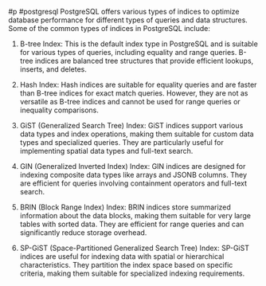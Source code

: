 #p #postgresql 
PostgreSQL offers various types of indices to optimize database performance for different types of queries and data structures. Some of the common types of indices in PostgreSQL include:

1. B-tree Index: This is the default index type in PostgreSQL and is suitable for various types of queries, including equality and range queries. B-tree indices are balanced tree structures that provide efficient lookups, inserts, and deletes.
    
2. Hash Index: Hash indices are suitable for equality queries and are faster than B-tree indices for exact match queries. However, they are not as versatile as B-tree indices and cannot be used for range queries or inequality comparisons.
    
3. GiST (Generalized Search Tree) Index: GiST indices support various data types and index operations, making them suitable for custom data types and specialized queries. They are particularly useful for implementing spatial data types and full-text search.
    
4. GIN (Generalized Inverted Index) Index: GIN indices are designed for indexing composite data types like arrays and JSONB columns. They are efficient for queries involving containment operators and full-text search.
    
5. BRIN (Block Range Index) Index: BRIN indices store summarized information about the data blocks, making them suitable for very large tables with sorted data. They are efficient for range queries and can significantly reduce storage overhead.
    
6. SP-GiST (Space-Partitioned Generalized Search Tree) Index: SP-GiST indices are useful for indexing data with spatial or hierarchical characteristics. They partition the index space based on specific criteria, making them suitable for specialized indexing requirements.